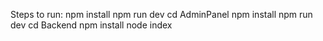 Steps to run:
npm install
npm run dev
cd AdminPanel
npm install
npm run dev
cd Backend
npm install
node index
